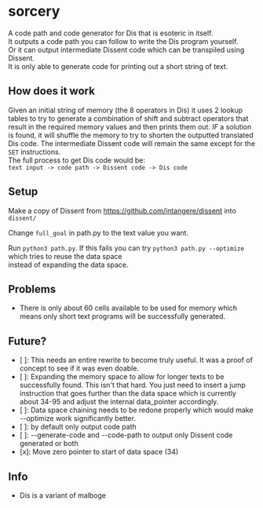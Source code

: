 # sorcery
A code path and code generator for Dis that is esoteric in itself.  
It outputs a code path you can follow to write the Dis program yourself.  
Or it can output intermediate Dissent code which can be transpiled using Dissent.  
It is only able to generate code for printing out a short string of text. 

## How does it work
Given an initial string of memory (the 8 operators in Dis) it uses 2 lookup tables 
to try to generate a combination of shift and subtract operators that result in
the required memory values and then prints them out. *IF* a solution is found,
it will shuffle the memory to try to shorten the outputted translated Dis code.
The intermediate Dissent code will remain the same except for the `SET` instructions.  
The full process to get Dis code would be:   
`text input -> code path -> Dissent code -> Dis code`  

## Setup
Make a copy of Dissent from https://github.com/intangere/dissent into `dissent/`

Change `full_goal` in path.py to the text value you want.  

Run `python3 path.py`.
If this fails you can try `python3 path.py --optimize` which tries to reuse the data space  
instead of expanding the data space.  

## Problems
- There is only about 60 cells available to be used for memory which means only short text programs will be successfully generated.

## Future?
- [ ]: This needs an entire rewrite to become truly useful. It was a proof of concept to see if it was even doable.
- [ ]: Expanding the memory space to allow for longer texts to be successfully found. This isn't that hard. You just need to insert a jump instruction that goes further than the data space which is currently about 34-95 and adjust the internal data_pointer accordingly.
- [ ]: Data space chaining needs to be redone properly which would make --optimize work significantly better. 
- [ ]: by default only output code path
- [ ]: --generate-code and --code-path to output only Dissent code generated or both
- [x]: Move zero pointer to start of data space (34)
## Info
- Dis is a variant of malboge 
